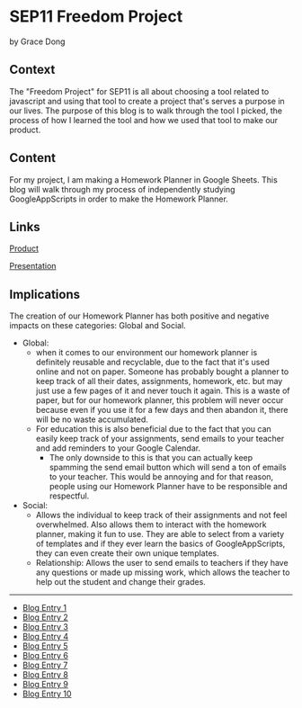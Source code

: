 # SEP11 Freedom Project
by Grace Dong

## Context
The "Freedom Project" for SEP11 is all about choosing a tool related to javascript and using that tool to create a project that's serves a purpose in our lives. The purpose of this blog is to walk through the tool I picked, the process of how I learned the tool and how we used that tool to make our product.

## Content
For my project, I am making a Homework Planner in Google Sheets. This blog will walk through my process of independently studying GoogleAppScripts in order to make the Homework Planner.

## Links

[Product](https://docs.google.com/spreadsheets/d/18vQUEJv8KX2F-5PNwYNSHKsa-rb5vBDA2RCcV4yWPBs/edit?usp=sharing)

[Presentation](https://docs.google.com/presentation/d/1hLGl8Z0hOjg8w6AaDFOglUdFNf5rIFPHZLScfiWyItA/edit?usp=sharing)

## Implications
The creation of our Homework Planner has both positive and negative impacts on these categories: Global and Social.
* Global:
  *  when it comes to our environment our homework planner is definitely reusable and recyclable, due to the fact that it's used online and not on paper. Someone has probably bought a planner to keep track of all their dates, assignments, homework, etc. but may just use a few pages of it and never touch it again. This is a waste of paper, but for our homework planner, this problem will never occur because even if you use it for a few days and then abandon it, there will be no waste accumulated. 
  * For education this is also beneficial due to the fact that you can easily keep track of your assignments, send emails to your teacher and add reminders to your Google Calendar.
    *  The only downside to this is that you can actually keep spamming the send email button which will send a ton of emails to your teacher. This would be annoying and for that reason, people using our Homework Planner have to be responsible and respectful.
* Social:
  *  Allows the individual to keep track of their assignments and not feel overwhelmed. Also allows them to interact with the homework planner, making it fun to use. They are able to select from a variety of templates and if they ever learn the basics of GoogleAppScripts, they can even create their own unique templates.
  *  Relationship: Allows the user to send emails to teachers if they have any questions or made up missing work, which allows the teacher to help out the student and change their grades.

---

* [Blog Entry 1](entries/entry01.md)
* [Blog Entry 2](entries/entry02.md)
* [Blog Entry 3](entries/entry03.md)
* [Blog Entry 4](entries/entry04.md)
* [Blog Entry 5](entries/entry05.md)
* [Blog Entry 6](entries/entry06.md)
* [Blog Entry 7](entries/entry07.md)
* [Blog Entry 8](entries/entry08.md)
* [Blog Entry 9](entries/entry09.md)
* [Blog Entry 10](entries/entry10.md)
